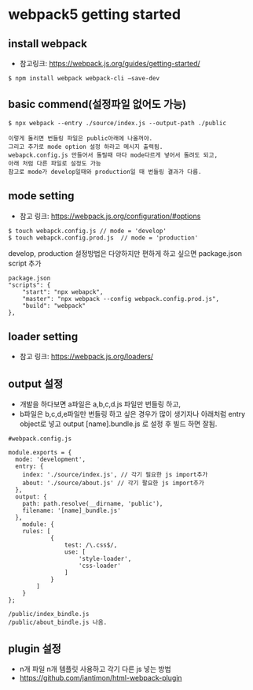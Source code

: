 # webpack5 getting started

## install webpack
- 참고링크: https://webpack.js.org/guides/getting-started/
```
$ npm install webpack webpack-cli —save-dev 
```

## basic commend(설정파일 없어도 가능)
``` 
$ npx webpack --entry ./source/index.js --output-path ./public
```
```
이렇게 돌리면 번들링 파일은 public아래에 나올꺼야.
그리고 추가로 mode option 설정 하라고 메시지 출력됨.
webapck.config.js 만들어서 돌릴때 마다 mode다르게 넣어서 돌려도 되고,
아래 처럼 다른 파일로 설정도 가능
참고로 mode가 develop일때와 production일 때 번들링 결과가 다름.
```

## mode setting
- 참고 링크: https://webpack.js.org/configuration/#options 
```
$ touch webapck.config.js // mode = 'develop'
$ touch webapck.config.prod.js  // mode = 'production'
```

develop, production 설정방법은 다양하지만 편하게 하고 싶으면 package.json script 추가
```
package.json
"scripts": {
    "start": "npx webapck",
    "master": "npx webpack --config webpack.config.prod.js",
    "build": "webpack"
},
```
## loader setting
- 참고 링크: https://webpack.js.org/loaders/
 
## output 설정
- 개발을 하다보면 a파일은 a,b,c,d.js 파일만 번들링 하고, 
- b파일은 b,c,d,e파일만 번들링 하고 싶은 경우가 많이 생기자나
  아래처럼 entry object로 넣고 output [name].bundle.js 로 설정 후 빌드
  하면 잘됨.
```
#webpack.config.js 

module.exports = {
  mode: 'development',
  entry: {
  	index: './source/index.js', // 각기 필요한 js import추가
	about: './source/about.js' // 각기 팔요한 js import추가
  },
  output: {
    path: path.resolve(__dirname, 'public'),
    filename: '[name]_bundle.js'
  },
	module: {
  	rules: [
			{
				test: /\.css$/,
				use: [
					'style-loader',
					'css-loader'
				]
			}
		]
	}
};

/public/index_bindle.js
/public/about_bindle.js 나옴.
```

## plugin 설정
- n개 파일 n개 템플릿 사용하고 각기 다른 js 넣는 방법
- https://github.com/jantimon/html-webpack-plugin 